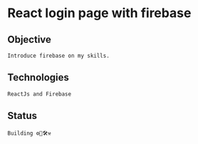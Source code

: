# React login page with firebase

## Objective
    Introduce firebase on my skills. 

## Technologies
    ReactJs and Firebase

## Status
    Building ⚙🔨🛠⚒
